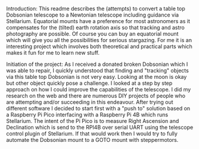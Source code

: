 Introduction:
This readme describes the (attempts) to convert a table top Dobsonian telescope to a Newtonian telescope including guidance via Stellarium.
Equatorial mounts have a preference for most astronomers as it compensates for the (tilted) earth rotation axis so that tracking and astro photography are possible.
Of course you can buy an equatorial mount which will give you all the possibilities for serious stargazing.
For me it is an interesting project which involves both theoretical and practical parts which makes it fun for me to learn new stuff.

Initiation of the project:
As I received a donated broken Dobsonian which I was able to repair, I quickly understood that finding and "tracking" objects via this table top Dobsonian is not very easy.
Looking at the moon is okay but other object quickly pose a challenge.
I looked at a step by step approach on how I could improve the capabilities of the telescope.
I did my research on the web and there are numerous DIY projects of people who are attempting and/or succeeding in this endeavour.
After trying out different software I decided to start first with a "push to" solution based on a Raspberry Pi Pico interfacing with a Raspberry Pi 4B which runs Stellarium.
The intent of the Pi Pico is to measure Right Ascension and Declination which is send to the RPI4B over serial UART using the telescope control plugin of Stellarium.
If that would work then I would try to fully automate the Dobsonian mount to a GOTO mount with steppermotors.
